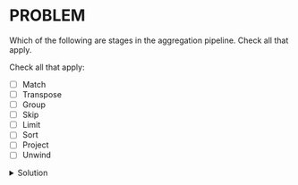 # PROBLEM	

Which of the following are stages in the aggregation pipeline. Check all that apply.

Check all that apply:

- [ ] Match
- [ ] Transpose
- [ ] Group
- [ ] Skip
- [ ] Limit
- [ ] Sort
- [ ] Project
- [ ] Unwind

<details>
  <summary>Solution</summary>
	<br>
		- [X] Match<br>
		- [ ] Transpose<br>
		- [X] Group<br>
		- [X] Skip<br>
		- [X] Limit<br>
		- [X] Sort<br>
		- [X] Project<br>
		- [X] Unwind<br>
</details>